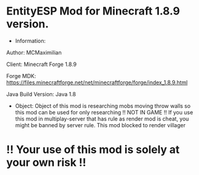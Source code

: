 # EntityESP Mod for Minecraft 1.8.9 version.

* Information:

Author: MCMaximilian

Client: Minecraft Forge 1.8.9

Forge MDK: https://files.minecraftforge.net/net/minecraftforge/forge/index_1.8.9.html

Java Build Version: Java 1.8

* Object:
Object of this mod is researching mobs moving throw walls so this mod can be used for only researching !! NOT IN GAME !! If you use this mod in multiplay-server that has rule as render mod is cheat, you might be banned by server rule.
This mod blocked to render villager

# !! Your use of this mod is solely at your own risk !!
